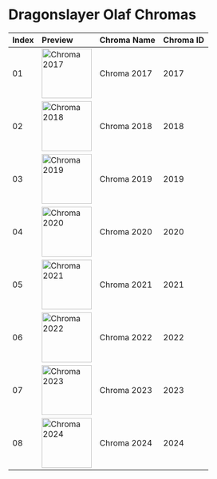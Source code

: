 # Dragonslayer Olaf Chromas

| Index | Preview | Chroma Name | Chroma ID |
|:---|:---|:---|:---|
| 01 | <img src='https://raw.communitydragon.org/latest/plugins/rcp-be-lol-game-data/global/default/v1/champion-chroma-images/2/2017.png' alt='Chroma 2017' width='100'> | Chroma 2017 | 2017 |
| 02 | <img src='https://raw.communitydragon.org/latest/plugins/rcp-be-lol-game-data/global/default/v1/champion-chroma-images/2/2018.png' alt='Chroma 2018' width='100'> | Chroma 2018 | 2018 |
| 03 | <img src='https://raw.communitydragon.org/latest/plugins/rcp-be-lol-game-data/global/default/v1/champion-chroma-images/2/2019.png' alt='Chroma 2019' width='100'> | Chroma 2019 | 2019 |
| 04 | <img src='https://raw.communitydragon.org/latest/plugins/rcp-be-lol-game-data/global/default/v1/champion-chroma-images/2/2020.png' alt='Chroma 2020' width='100'> | Chroma 2020 | 2020 |
| 05 | <img src='https://raw.communitydragon.org/latest/plugins/rcp-be-lol-game-data/global/default/v1/champion-chroma-images/2/2021.png' alt='Chroma 2021' width='100'> | Chroma 2021 | 2021 |
| 06 | <img src='https://raw.communitydragon.org/latest/plugins/rcp-be-lol-game-data/global/default/v1/champion-chroma-images/2/2022.png' alt='Chroma 2022' width='100'> | Chroma 2022 | 2022 |
| 07 | <img src='https://raw.communitydragon.org/latest/plugins/rcp-be-lol-game-data/global/default/v1/champion-chroma-images/2/2023.png' alt='Chroma 2023' width='100'> | Chroma 2023 | 2023 |
| 08 | <img src='https://raw.communitydragon.org/latest/plugins/rcp-be-lol-game-data/global/default/v1/champion-chroma-images/2/2024.png' alt='Chroma 2024' width='100'> | Chroma 2024 | 2024 |
